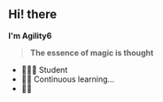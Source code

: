 ## Hi! there

**I'm Agility6**
> **The essence of magic is thought**

- 🧑🏻‍🎓 Student
- ✍🏻 Continuous learning...
- 💃🏻
 
 

<!-- ### Hi there 👋 -->

<!-- 
**Agility6/Agility6** is a ✨ _special_ ✨ repository because its `README.md` (this file) appears on your GitHub profile.

Here are some ideas to get you started:

- 🔭 I’m currently working on ...
- 🌱 I’m currently learning ...
- 👯 I’m looking to collaborate on ...
- 🤔 I’m looking for help with ...
- 💬 Ask me about ...
- 📫 How to reach me: ...
- 😄 Pronouns: ...
- ⚡ Fun fact: ...
 -->
